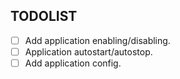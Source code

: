 ## TODOLIST

* [ ] Add application enabling/disabling.
* [ ] Application autostart/autostop.
* [ ] Add application config.
